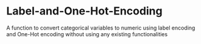 # Label-and-One-Hot-Encoding
 A function to convert categorical variables to numeric using label encoding and One-Hot encoding without using any existing functionalities
